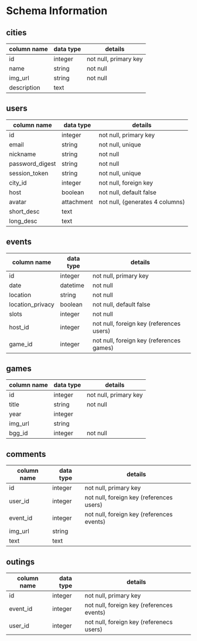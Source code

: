 # Schema Information

## cities
column name | data type | details
------------|-----------|-----------------------
id          | integer   | not null, primary key
name        | string    | not null
img_url     | string    | not null
description | text      |

## users
column name     | data type  | details
----------------|------------|-----------------------
id              | integer    | not null, primary key
email           | string     | not null, unique
nickname        | string     | not null
password_digest | string     | not null
session_token   | string     | not null, unique
city_id         | integer    | not null, foreign key
host            | boolean    | not null, default false
avatar          | attachment | not null, (generates 4 columns)
short_desc      | text       |
long_desc       | text       |

## events
column name      | data type | details
-----------------|-----------|-----------------------
id               | integer   | not null, primary key
date             | datetime  | not null
location         | string    | not null
location_privacy | boolean   | not null, default false
slots            | integer   | not null
host_id          | integer   | not null, foreign key (references users)
game_id          | integer   | not null, foreign key (references games)

## games
column name  | data type | details
-------------|-----------|-----------------------
id           | integer   | not null, primary key
title        | string    | not null
year         | integer   |
img_url      | string    |
bgg_id       | integer   | not null

## comments
column name | data type | details
------------|-----------|-----------------------
id          | integer   | not null, primary key
user_id     | integer   | not null, foreign key (references users)
event_id    | integer   | not null, foreign key (references events)
img_url     | string    |
text        | text      |

## outings
column name | data type | details
------------|-----------|-----------------------
id          | integer   | not null, primary key
event_id    | integer   | not null, foreign key (references events)
user_id     | integer   | not null, foreign key (referenecs users)

